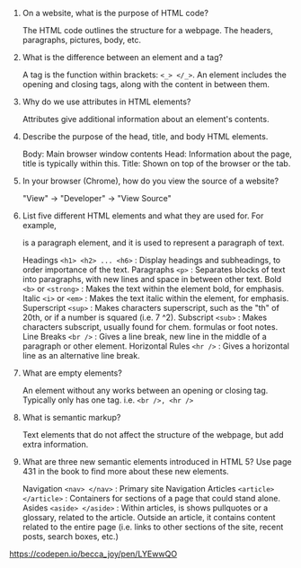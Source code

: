 1. On a website, what is the purpose of HTML code?

    The HTML code outlines the structure for a webpage. The headers, paragraphs, pictures, body, etc.

2. What is the difference between an element and a tag?

    A tag is the function within brackets: `<_> </_>`. An element includes the opening and closing tags, along with the content in between them.

3. Why do we use attributes in HTML elements?

    Attributes give additional information about an element's contents.

4. Describe the purpose of the head, title, and body HTML elements.

    Body: Main browser window contents
    Head: Information about the page, title is typically within this.
    Title: Shown on top of the browser or the tab.

5. In your browser (Chrome), how do you view the source of a website?

    "View" -> "Developer" -> "View Source"

6. List five different HTML elements and what they are used for. For example, <p></p> is a paragraph element, and it is used to represent a paragraph of text.

    Headings `<h1> <h2> ... <h6>` : Display headings and subheadings, to order importance of the text.
    Paragraphs `<p>` : Separates blocks of text into paragraphs, with new lines and space in between other text.
    Bold `<b>` or `<strong>` : Makes the text within the element bold, for emphasis.
    Italic `<i>` or `<em>` : Makes the text italic within the element, for emphasis.
    Superscript `<sup>` : Makes characters superscript, such as the "th" of 20th, or if a number is squared (i.e. 7 ^2).
    Subscript `<sub>` : Makes characters subscript, usually found for chem. formulas or foot notes.
    Line Breaks `<br />` : Gives a line break, new line in the middle of a paragraph or other element.
    Horizontal Rules `<hr />` : Gives a horizontal line as an alternative line break.

7. What are empty elements?

    An element without any works between an opening or closing tag. Typically only has one tag.
    i.e. `<br />, <hr />`

8. What is semantic markup?

    Text elements that do not affect the structure of the webpage, but add extra information.

9. What are three new semantic elements introduced in HTML 5? Use page 431 in the book to find more about these new elements.
    
    Navigation `<nav> </nav>` : Primary site Navigation
    Articles `<article> </article>` : Containers for sections of a page that could stand alone.
    Asides `<aside> </aside>` : Within articles, is shows pullquotes or a glossary, related to the article. Outside an article, it contains content related to the entire page (i.e. links to other sections of the site, recent posts, search boxes, etc.)


https://codepen.io/becca_joy/pen/LYEwwQO
